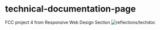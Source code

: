 # technical-documentation-page
FCC project 4 from Responsive Web Design Section
![reflections/techdoc](../assets/uml.png?raw=true)
